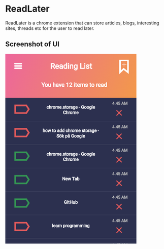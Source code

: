 # ReadLater
ReadLater is a chrome extension that can store articles, blogs, interesting sites, threads etc for the user to read later. 

## Screenshot of UI
![read later UI](https://github.com/Dayan-Zhanchi/read-later/blob/master/assets/UI.png)
